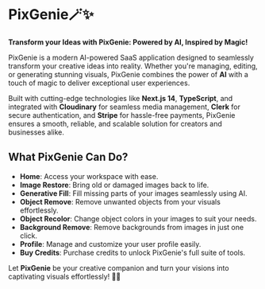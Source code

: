 # PixGenie🪄✨

**Transform your Ideas with PixGenie: Powered by AI, Inspired by Magic!**

PixGenie is a modern AI-powered SaaS application designed to seamlessly transform your creative ideas into reality. Whether you're managing, editing, or generating stunning visuals, PixGenie combines the power of **AI** with a touch of magic to deliver exceptional user experiences.

Built with cutting-edge technologies like **Next.js 14**, **TypeScript**, and integrated with **Cloudinary** for seamless media management, **Clerk** for secure authentication, and **Stripe** for hassle-free payments, PixGenie ensures a smooth, reliable, and scalable solution for creators and businesses alike.


## What PixGenie Can Do?

- **Home**: Access your workspace with ease.
- **Image Restore**: Bring old or damaged images back to life.
- **Generative Fill**: Fill missing parts of your images seamlessly using AI.
- **Object Remove**: Remove unwanted objects from your visuals effortlessly.
- **Object Recolor**: Change object colors in your images to suit your needs.
- **Background Remove**: Remove backgrounds from images in just one click.
- **Profile**: Manage and customize your user profile easily.
- **Buy Credits**: Purchase credits to unlock PixGenie's full suite of tools.

Let **PixGenie** be your creative companion and turn your visions into captivating visuals effortlessly! 🚀✨

